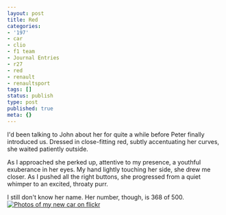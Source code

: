 ```yaml
---
layout: post
title: Red
categories:
- '197'
- car
- clio
- f1 team
- Journal Entries
- r27
- red
- renault
- renaultsport
tags: []
status: publish
type: post
published: true
meta: {}
---
```

I'd been talking to John about her for quite a while before Peter finally introduced us. Dressed in close-fitting red, subtly accentuating her curves, she waited patiently outside.

As I approached she perked up, attentive to my presence, a youthful exuberance in her eyes. My hand lightly touching her side, she drew me closer. As I pushed all the right buttons, she progressed from a quiet whimper to an excited, throaty purr.

I still don't know her name. Her number, though, is 368 of 500.[![Photos of my new car on flickr](http://farm3.static.flickr.com/2094/1875843891_1f9a266ea0.jpg?v=0)][flickr car]

[flickr car]: http://www.flickr.com/photos/steviebm/sets/72157602936819100/
